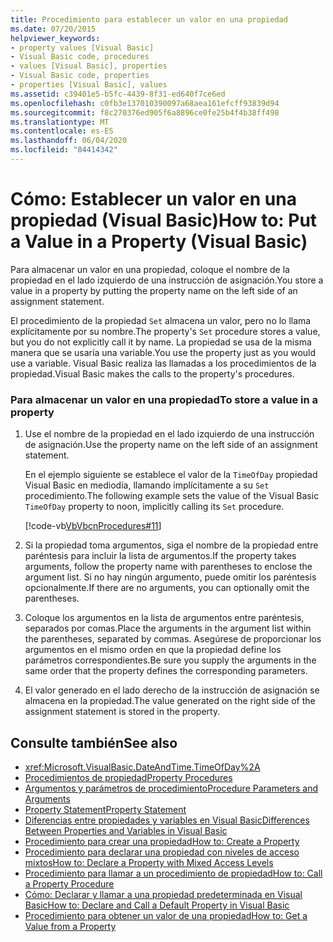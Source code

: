 ```yaml
---
title: Procedimiento para establecer un valor en una propiedad
ms.date: 07/20/2015
helpviewer_keywords:
- property values [Visual Basic]
- Visual Basic code, procedures
- values [Visual Basic], properties
- Visual Basic code, properties
- properties [Visual Basic], values
ms.assetid: c39401e5-b5fc-4439-8f31-ed640f7ce6ed
ms.openlocfilehash: c0fb3e137010390097a68aea161efcff93839d94
ms.sourcegitcommit: f8c270376ed905f6a8896ce0fe25b4f4b38ff498
ms.translationtype: MT
ms.contentlocale: es-ES
ms.lasthandoff: 06/04/2020
ms.locfileid: "84414342"
---
```

# <a name="how-to-put-a-value-in-a-property-visual-basic"></a><span data-ttu-id="11421-102">Cómo: Establecer un valor en una propiedad (Visual Basic)</span><span class="sxs-lookup"><span data-stu-id="11421-102">How to: Put a Value in a Property (Visual Basic)</span></span>
<span data-ttu-id="11421-103">Para almacenar un valor en una propiedad, coloque el nombre de la propiedad en el lado izquierdo de una instrucción de asignación.</span><span class="sxs-lookup"><span data-stu-id="11421-103">You store a value in a property by putting the property name on the left side of an assignment statement.</span></span>  
  
 <span data-ttu-id="11421-104">El procedimiento de la propiedad `Set` almacena un valor, pero no lo llama explícitamente por su nombre.</span><span class="sxs-lookup"><span data-stu-id="11421-104">The property's `Set` procedure stores a value, but you do not explicitly call it by name.</span></span> <span data-ttu-id="11421-105">La propiedad se usa de la misma manera que se usaría una variable.</span><span class="sxs-lookup"><span data-stu-id="11421-105">You use the property just as you would use a variable.</span></span> <span data-ttu-id="11421-106">Visual Basic realiza las llamadas a los procedimientos de la propiedad.</span><span class="sxs-lookup"><span data-stu-id="11421-106">Visual Basic makes the calls to the property's procedures.</span></span>  
  
### <a name="to-store-a-value-in-a-property"></a><span data-ttu-id="11421-107">Para almacenar un valor en una propiedad</span><span class="sxs-lookup"><span data-stu-id="11421-107">To store a value in a property</span></span>  
  
1. <span data-ttu-id="11421-108">Use el nombre de la propiedad en el lado izquierdo de una instrucción de asignación.</span><span class="sxs-lookup"><span data-stu-id="11421-108">Use the property name on the left side of an assignment statement.</span></span>  
  
     <span data-ttu-id="11421-109">En el ejemplo siguiente se establece el valor de la `TimeOfDay` propiedad Visual Basic en mediodía, llamando implícitamente a su `Set` procedimiento.</span><span class="sxs-lookup"><span data-stu-id="11421-109">The following example sets the value of the Visual Basic `TimeOfDay` property to noon, implicitly calling its `Set` procedure.</span></span>  
  
     [!code-vb[VbVbcnProcedures#11](~/samples/snippets/visualbasic/VS_Snippets_VBCSharp/VbVbcnProcedures/VB/Class1.vb#11)]  
  
2. <span data-ttu-id="11421-110">Si la propiedad toma argumentos, siga el nombre de la propiedad entre paréntesis para incluir la lista de argumentos.</span><span class="sxs-lookup"><span data-stu-id="11421-110">If the property takes arguments, follow the property name with parentheses to enclose the argument list.</span></span> <span data-ttu-id="11421-111">Si no hay ningún argumento, puede omitir los paréntesis opcionalmente.</span><span class="sxs-lookup"><span data-stu-id="11421-111">If there are no arguments, you can optionally omit the parentheses.</span></span>  
  
3. <span data-ttu-id="11421-112">Coloque los argumentos en la lista de argumentos entre paréntesis, separados por comas.</span><span class="sxs-lookup"><span data-stu-id="11421-112">Place the arguments in the argument list within the parentheses, separated by commas.</span></span> <span data-ttu-id="11421-113">Asegúrese de proporcionar los argumentos en el mismo orden en que la propiedad define los parámetros correspondientes.</span><span class="sxs-lookup"><span data-stu-id="11421-113">Be sure you supply the arguments in the same order that the property defines the corresponding parameters.</span></span>  
  
4. <span data-ttu-id="11421-114">El valor generado en el lado derecho de la instrucción de asignación se almacena en la propiedad.</span><span class="sxs-lookup"><span data-stu-id="11421-114">The value generated on the right side of the assignment statement is stored in the property.</span></span>  
  
## <a name="see-also"></a><span data-ttu-id="11421-115">Consulte también</span><span class="sxs-lookup"><span data-stu-id="11421-115">See also</span></span>

- <xref:Microsoft.VisualBasic.DateAndTime.TimeOfDay%2A>
- [<span data-ttu-id="11421-116">Procedimientos de propiedad</span><span class="sxs-lookup"><span data-stu-id="11421-116">Property Procedures</span></span>](./property-procedures.md)
- [<span data-ttu-id="11421-117">Argumentos y parámetros de procedimiento</span><span class="sxs-lookup"><span data-stu-id="11421-117">Procedure Parameters and Arguments</span></span>](./procedure-parameters-and-arguments.md)
- [<span data-ttu-id="11421-118">Property Statement</span><span class="sxs-lookup"><span data-stu-id="11421-118">Property Statement</span></span>](../../../language-reference/statements/property-statement.md)
- [<span data-ttu-id="11421-119">Diferencias entre propiedades y variables en Visual Basic</span><span class="sxs-lookup"><span data-stu-id="11421-119">Differences Between Properties and Variables in Visual Basic</span></span>](./differences-between-properties-and-variables.md)
- [<span data-ttu-id="11421-120">Procedimiento para crear una propiedad</span><span class="sxs-lookup"><span data-stu-id="11421-120">How to: Create a Property</span></span>](./how-to-create-a-property.md)
- [<span data-ttu-id="11421-121">Procedimiento para declarar una propiedad con niveles de acceso mixtos</span><span class="sxs-lookup"><span data-stu-id="11421-121">How to: Declare a Property with Mixed Access Levels</span></span>](./how-to-declare-a-property-with-mixed-access-levels.md)
- [<span data-ttu-id="11421-122">Procedimiento para llamar a un procedimiento de propiedad</span><span class="sxs-lookup"><span data-stu-id="11421-122">How to: Call a Property Procedure</span></span>](./how-to-call-a-property-procedure.md)
- [<span data-ttu-id="11421-123">Cómo: Declarar y llamar a una propiedad predeterminada en Visual Basic</span><span class="sxs-lookup"><span data-stu-id="11421-123">How to: Declare and Call a Default Property in Visual Basic</span></span>](./how-to-declare-and-call-a-default-property.md)
- [<span data-ttu-id="11421-124">Procedimiento para obtener un valor de una propiedad</span><span class="sxs-lookup"><span data-stu-id="11421-124">How to: Get a Value from a Property</span></span>](./how-to-get-a-value-from-a-property.md)
